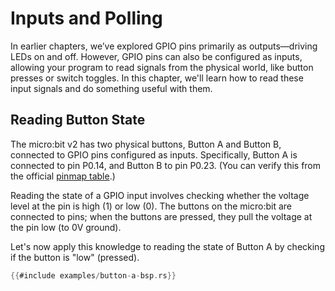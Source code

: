 # Inputs and Polling

In earlier chapters, we’ve explored GPIO pins primarily as outputs—driving LEDs on and off. However, GPIO pins can also be configured as inputs, allowing your program to read signals from the physical world, like button presses or switch toggles. In this chapter, we'll learn how to read these input signals and do something useful with them.

## Reading Button State

The micro:bit v2 has two physical buttons, Button A and Button B, connected to GPIO pins configured as inputs. Specifically, Button A is connected to pin P0.14, and Button B to pin P0.23. (You can verify this from the official [pinmap table].)

[pinmap table]: https://tech.microbit.org/hardware/schematic/#v2-pinmap

Reading the state of a GPIO input involves checking whether the voltage level at the pin is high (1) or low (0). The buttons on the micro:bit are connected to pins; when the buttons are pressed, they pull the voltage at the pin low (to 0V ground).

Let's now apply this knowledge to reading the state of Button A by checking if the button is "low" (pressed).

```rust
{{#include examples/button-a-bsp.rs}}
```
